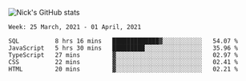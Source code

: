 ![Nick's GitHub stats](https://github-readme-stats.vercel.app/api?username=nickdark&theme=vue&show_icons=true)


<!--START_SECTION:waka-->
```text
Week: 25 March, 2021 - 01 April, 2021

SQL          8 hrs 16 mins   █████████████▓░░░░░░░░░░░   54.07 % 
JavaScript   5 hrs 30 mins   █████████░░░░░░░░░░░░░░░░   35.96 % 
TypeScript   27 mins         ▓░░░░░░░░░░░░░░░░░░░░░░░░   02.97 % 
CSS          22 mins         ▓░░░░░░░░░░░░░░░░░░░░░░░░   02.41 % 
HTML         20 mins         ▓░░░░░░░░░░░░░░░░░░░░░░░░   02.21 % 
```
<!--END_SECTION:waka-->

<!--
**nickdark/nickdark** is a ✨ _special_ ✨ repository because its `README.md` (this file) appears on your GitHub profile.

Here are some ideas to get you started:

- 🔭 I’m currently working on ...
- 🌱 I’m currently learning ...
- 👯 I’m looking to collaborate on ...
- 🤔 I’m looking for help with ...
- 💬 Ask me about ...
- 📫 How to reach me: ...
- 😄 Pronouns: ...
- ⚡ Fun fact: ...
-->
